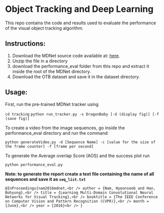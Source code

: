 # Object Tracking and Deep Learning
This repo contains the code and results used to evaluate the performance of the visual object tracking algorithm.

## Instructions:
1. Download the MDNet source code available at: [here](https://github.com/liulj13/pyMDNet-VOT2OTB).
2. Unzip the file in a directory
3. download the performance_eval folder from this repo and extract it inside the root of the MDNet directory.
4. Download the OTB dataset and save it in the dataset directory.

## Usage:
First, run the pre-trained MDNet tracker using

`cd tracking`
`python run_tracker.py -s DragonBaby [-d (display fig)] [-f (save fig)]`

To create a video from the image sequences, go inside the performance_eval directory and run the command:

`python generateVideo.py -d [Sequence Name] -c [value for the size of the frame counter] -f [frame per second]`

To generate the Average overlap Score (AOS) and the success plot run

`python performance_eval.py`

**Note: to generate the report create a text file containing the name of all sequences and save it as `seq_list.txt`**

`@InProceedings{nam2016mdnet,<br />
author = {Nam, Hyeonseob and Han, Bohyung},<br />
title = {Learning Multi-Domain Convolutional Neural Networks for Visual Tracking},<br />
booktitle = {The IEEE Conference on Computer Vision and Pattern Recognition (CVPR)},<br />
month = {June},<br />
year = {2016}<br />
}`
